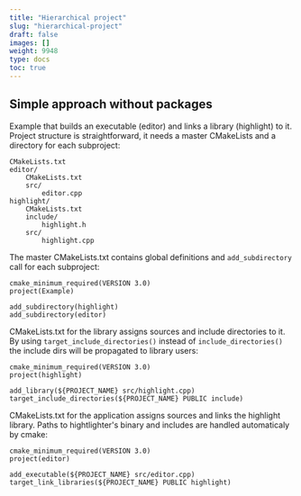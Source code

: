 ```yaml
---
title: "Hierarchical project"
slug: "hierarchical-project"
draft: false
images: []
weight: 9948
type: docs
toc: true
---
```


## Simple approach without packages
Example that builds an executable (editor) and links a library (highlight) to it. Project structure is straightforward, it needs a master CMakeLists and a directory for each subproject:

    CMakeLists.txt
    editor/
        CMakeLists.txt
        src/
            editor.cpp
    highlight/
        CMakeLists.txt
        include/
            highlight.h
        src/
            highlight.cpp

The master CMakeLists.txt contains global definitions and `add_subdirectory` call for each subproject:

    cmake_minimum_required(VERSION 3.0)
    project(Example)

    add_subdirectory(highlight)
    add_subdirectory(editor)

CMakeLists.txt for the library assigns sources and include directories to it. By using `target_include_directories()` instead of `include_directories()` the include dirs will be propagated to library users:

    cmake_minimum_required(VERSION 3.0)
    project(highlight)

    add_library(${PROJECT_NAME} src/highlight.cpp)
    target_include_directories(${PROJECT_NAME} PUBLIC include)

CMakeLists.txt for the application assigns sources and links the highlight library. Paths to hightlighter's binary and includes are handled automaticaly by cmake:

    cmake_minimum_required(VERSION 3.0)
    project(editor)

    add_executable(${PROJECT_NAME} src/editor.cpp)
    target_link_libraries(${PROJECT_NAME} PUBLIC highlight)

